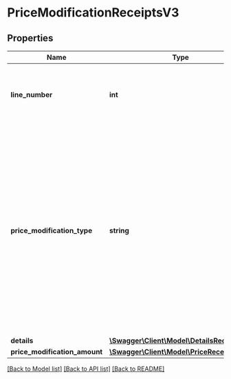 # PriceModificationReceiptsV3

## Properties
Name | Type | Description | Notes
------------ | ------------- | ------------- | -------------
**line_number** | **int** | Number of line item in which the information is printed on the pdf document of the receipt. &lt;/br&gt;On the pdf documents increases and decreases do not necessarily have to be shown on the same line. If there is a discrepancy, it is visible by different line numbers of this object and the parent line item object &lt;/br&gt;This information is not reliably provided for older receipts | [optional] 
**price_modification_type** | **string** | This type describes the special increases or decreases in detail and how to deal with it.  The following priceModificationTypes are possible: * **PARTNER_DISCOUNT** - Partner-financed immediate discount granted to the customer at the time of purchase.&lt;/br&gt;Reduction of parent object item position on PURCHASE and REFUND receipt * **DEFECT_COMPENSATION** / **REFUND_COMPLAINT_ITEM** - Partial refund already refunded by a partial refund receipt to compensate a defect.&lt;/br&gt;Reduction of parent object item position on REFUND receipt * **REFUND_PAYPAL_DISPUTE** - Partial or full amount of item price was refunded due to a dispute in Paypal payment.&lt;/br&gt;Reduction of parent object item or service position on REFUND receipt * **REFUND_ESCALATION** - Refund already refunded by a partial refund receipt due to an escalation.&lt;/br&gt;Reduction of parent object item position on REFUND receipt * **REFUND_PARTIAL_AMOUNT_AFTER_SERVICE_CANCELLATION** - A partial refund already refunded after service could not fulfilled completely.&lt;/br&gt;Reduction of parent object item and service position on REFUND receipt * **REFUND_CREDIT_CARD_DISPUTE** - Refund already refunded by a partial refund receipt due to dispute in CREDIT_CARD payment. Reduction of parent object item or service position on REFUND receipt | 
**details** | [**\Swagger\Client\Model\DetailsReceiptsV3**](DetailsReceiptsV3.md) |  | 
**price_modification_amount** | [**\Swagger\Client\Model\PriceReceiptsV3**](PriceReceiptsV3.md) |  | 

[[Back to Model list]](../../README.md#documentation-for-models) [[Back to API list]](../../README.md#documentation-for-api-endpoints) [[Back to README]](../../README.md)

